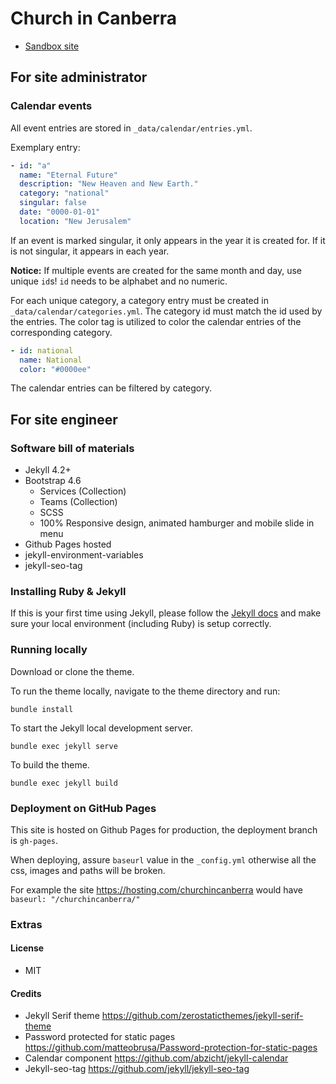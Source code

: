 # Church in Canberra

- [Sandbox site](https://churchincanberra.github.io/) 

## For site administrator

### Calendar events

All event entries are stored in `_data/calendar/entries.yml`.

Exemplary entry:

```yml
- id: "a"
  name: "Eternal Future"
  description: "New Heaven and New Earth."
  category: "national"
  singular: false
  date: "0000-01-01"
  location: "New Jerusalem"
```

If an event is marked singular, it only appears in the year it is created for.
If it is not singular, it appears in each year.

__Notice:__ If multiple events are created for the same month and day, use
unique `id`s! `id` needs to be alphabet and no numeric.

For each unique category, a category entry must be created in `_data/calendar/categories.yml`.
The category id must match the id used by the entries. The color tag is
utilized to color the calendar entries of the corresponding category.

```yml
- id: national
  name: National
  color: "#0000ee"
```

The calendar entries can be filtered by category.

## For site engineer

### Software bill of materials

- Jekyll 4.2+
- Bootstrap 4.6
  - Services (Collection)
  - Teams (Collection)
  - SCSS
  - 100% Responsive design, animated hamburger and mobile slide in menu
- Github Pages hosted
- jekyll-environment-variables
- jekyll-seo-tag

### Installing Ruby & Jekyll

If this is your first time using Jekyll, please follow the [Jekyll docs](https://jekyllrb.com/docs/installation/) and make sure your local environment (including Ruby) is setup correctly.

### Running locally

Download or clone the theme.

To run the theme locally, navigate to the theme directory and run:

```
bundle install
```

To start the Jekyll local development server.

```
bundle exec jekyll serve
```

To build the theme.

```
bundle exec jekyll build
```

### Deployment on GitHub Pages

This site is hosted on Github Pages for production, the deployment branch is `gh-pages`. 

When deploying, assure `baseurl` value in the `_config.yml` otherwise all the css, images and paths will be broken.

For example the site <https://hosting.com/churchincanberra> would have `baseurl: "/churchincanberra/"`

### Extras

#### License

- MIT

#### Credits

- Jekyll Serif theme <https://github.com/zerostaticthemes/jekyll-serif-theme>
- Password protected for static pages <https://github.com/matteobrusa/Password-protection-for-static-pages>
- Calendar component <https://github.com/abzicht/jekyll-calendar>
- Jekyll-seo-tag <https://github.com/jekyll/jekyll-seo-tag>
